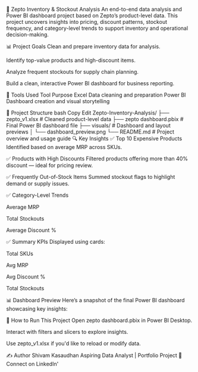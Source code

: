 🛒 Zepto Inventory & Stockout Analysis
An end-to-end data analysis and Power BI dashboard project based on Zepto’s product-level data. This project uncovers insights into pricing, discount patterns, stockout frequency, and category-level trends to support inventory and operational decision-making.

📊 Project Goals
Clean and prepare inventory data for analysis.

Identify top-value products and high-discount items.

Analyze frequent stockouts for supply chain planning.

Build a clean, interactive Power BI dashboard for business reporting.

🧰 Tools Used
Tool	Purpose
Excel	Data cleaning and preparation
Power BI	Dashboard creation and visual storytelling

📁 Project Structure
bash
Copy
Edit
Zepto-Inventory-Analysis/
├── zepto_v1.xlsx                  # Cleaned product-level data
├── zepto dashboard.pbix           # Final Power BI dashboard file
├── visuals/                       # Dashboard and layout previews
│   └── dashboard_preview.png
└── README.md                      # Project overview and usage guide
🔍 Key Insights
✅ Top 10 Expensive Products
Identified based on average MRP across SKUs.

✅ Products with High Discounts
Filtered products offering more than 40% discount — ideal for pricing review.

✅ Frequently Out-of-Stock Items
Summed stockout flags to highlight demand or supply issues.

✅ Category-Level Trends

Average MRP

Total Stockouts

Average Discount %

✅ Summary KPIs
Displayed using cards:

Total SKUs

Avg MRP

Avg Discount %

Total Stockouts

📊 Dashboard Preview
Here’s a snapshot of the final Power BI dashboard showcasing key insights:


🚀 How to Run This Project
Open zepto dashboard.pbix in Power BI Desktop.

Interact with filters and slicers to explore insights.

Use zepto_v1.xlsx if you'd like to reload or modify data.

✍️ Author
Shivam Kasaudhan
Aspiring Data Analyst | Portfolio Project
🔗 Connect on LinkedIn'

